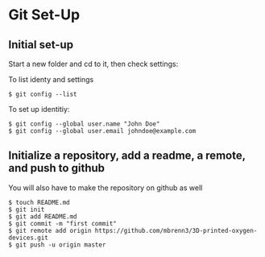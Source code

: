Git Set-Up
===
Initial set-up
-------

Start a new folder and cd to it, then check settings:

To list identy and settings
	
	$ git config --list

To set up identitiy: 
	
	$ git config --global user.name "John Doe"
	$ git config --global user.email johndoe@example.com

Initialize a repository, add a readme, a remote, and push to github
--------------------------
You will also have to make the repository on github as well

	$ touch README.md
	$ git init
	$ git add README.md
	$ git commit -m "first commit"
	$ git remote add origin https://github.com/mbrenn3/3D-printed-oxygen-devices.git
	$ git push -u origin master 
